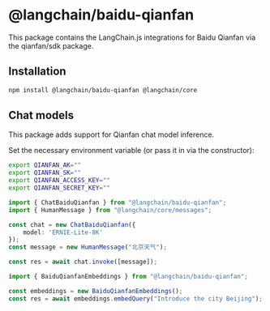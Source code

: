 # @langchain/baidu-qianfan

This package contains the LangChain.js integrations for Baidu Qianfan via the qianfan/sdk package.


## Installation

```bash npm2yarn
npm install @langchain/baidu-qianfan @langchain/core
```

## Chat models

This package adds support for Qianfan chat model inference.

Set the necessary environment variable (or pass it in via the constructor):

```bash
export QIANFAN_AK=""
export QIANFAN_SK=""
export QIANFAN_ACCESS_KEY=""
export QIANFAN_SECRET_KEY=""
```

```typescript
import { ChatBaiduQianfan } from "@langchain/baidu-qianfan";
import { HumanMessage } from "@langchain/core/messages";

const chat = new ChatBaiduQianfan({
    model: 'ERNIE-Lite-8K'
});
const message = new HumanMessage("北京天气");

const res = await chat.invoke([message]);
```

```typescript
import { BaiduQianfanEmbeddings } from "@langchain/baidu-qianfan";

const embeddings = new BaiduQianfanEmbeddings();
const res = await embeddings.embedQuery("Introduce the city Beijing");
```
